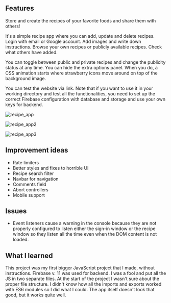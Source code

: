 ## Features

Store and create the recipes of your favorite foods and share them with others!

It's a simple recipe app where you can add, update and delete recipes. Login with email or Google account.
Add images and write down instructions. Browse your own recipes or publicly available recipes. Check what others have added.

You can toggle between public and private recipes and change the publicity status at any time. You can hide the extra options panel. When you do, a CSS animation starts where strawberry icons move around on top of the background image.

You can test the website via link. Note that if you want to use it in your working directory and test all the functionalities, you need to set up the correct Firebase configuration with database and storage and use your own keys for backend.

![recipe_app](https://github.com/user-attachments/assets/f6ebab43-c52e-4ac4-a37c-e29e19e3a48e)

![recipe_app2](https://github.com/user-attachments/assets/d82ddaef-50de-4e86-9fe5-eebe6731d7da)

![recipe_app3](https://github.com/user-attachments/assets/9946ff85-6e4f-49c3-8577-3261233b9296)

## Improvement ideas

* Rate limiters
* Better styles and fixes to horrible UI
* Recipe search filter
* Navbar for navigation
* Comments field
* Abort controllers
* Mobile support

## Issues

* Event listeners cause a warning in the console because they are not properly configured to listen either the sign-in window or the recipe window so they listen all the time even when the DOM content is not loaded. 

## What I learned

This project was my first bigger JavaScript project that I made, without instructions. Firebase v. 11 was used for backend. I was a fool and put all the JS in two separate files. At the start of the project I wasn't sure about the proper file structure. I didn't know how all the imports and exports worked with ES6 modules so I did what I could. The app itself doesn't look that good, but it works quite well.
